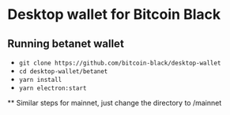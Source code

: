 # Desktop wallet for Bitcoin Black

## Running betanet wallet
- ```git clone https://github.com/bitcoin-black/desktop-wallet```
- ```cd desktop-wallet/betanet```
- ```yarn install```
- ```yarn electron:start```

** Similar steps for mainnet, just change the directory to /mainnet

